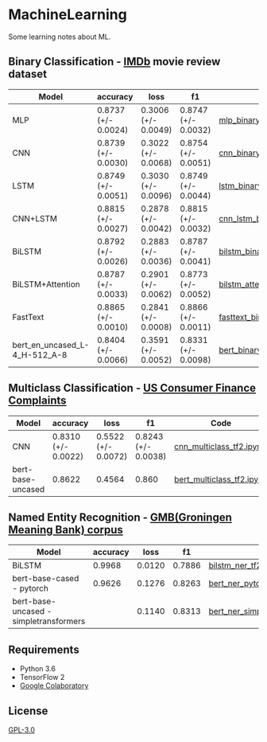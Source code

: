 # MachineLearning
Some learning notes about ML.

## Binary Classification - [IMDb](https://ai.stanford.edu/~amaas/data/sentiment/) movie review dataset

| Model            | accuracy            | loss                | f1                  |Code|
| ---------------- | ------------------- | ------------------- | ------------------- |---|
|MLP|0.8737 (+/- 0.0024)|0.3006 (+/- 0.0049)|0.8747 (+/- 0.0032)|[mlp_binary_tf2.ipynb](Classification/binary/mlp_binary_tf2.ipynb)|
| CNN              | 0.8739 (+/- 0.0030) | 0.3022 (+/- 0.0068) | 0.8754 (+/- 0.0051) |[cnn_binary_tf2.ipynb](Classification/binary/cnn_binary_tf2.ipynb)|
| LSTM             | 0.8749 (+/- 0.0051) | 0.3030 (+/- 0.0096) | 0.8749 (+/- 0.0044) |[lstm_binary_tf2.ipynb](Classification/binary/lstm_binary_tf2.ipynb)|
| CNN+LSTM         | 0.8815 (+/- 0.0027) | 0.2878 (+/- 0.0042) | 0.8815 (+/- 0.0032) |[cnn_lstm_binary_tf2.ipynb](Classification/binary/cnn_lstm_binary_tf2.ipynb)|
| BiLSTM           | 0.8792 (+/- 0.0026) | 0.2883 (+/- 0.0036) | 0.8787 (+/- 0.0041) |[bilstm_binary_tf2.ipynb](Classification/binary/bilstm_binary_tf2.ipynb)|
| BiLSTM+Attention | 0.8787 (+/- 0.0033) | 0.2901 (+/- 0.0062) | 0.8773 (+/- 0.0052) |[bilstm_attention_binary_tf2.ipynb](Classification/binary/bilstm_attention_binary_tf2.ipynb)|
| FastText         | 0.8865 (+/- 0.0010) | 0.2841 (+/- 0.0008) | 0.8866 (+/- 0.0011) |[fasttext_binary_tf2.ipynb](Classification/binary/fasttext_binary_tf2.ipynb)|
| bert_en_uncased_L-4_H-512_A-8|0.8404 (+/- 0.0066)|0.3591 (+/- 0.0052)|0.8331 (+/- 0.0098)|[bert_binary_tf2.ipynb](Classification/binary/bert_binary_tf2.ipynb)|

## Multiclass Classification - [US Consumer Finance Complaints](https://www.kaggle.com/cfpb/us-consumer-finance-complaints)

| Model            | accuracy            | loss                | f1                  |Code|
| ---------------- | ------------------- | ------------------- | ------------------- |---|
|CNN|0.8310 (+/- 0.0022)|0.5522 (+/- 0.0072)|0.8243 (+/- 0.0038)|[cnn_multiclass_tf2.ipynb](Classification/multiclass/cnn_multiclass_tf2.ipynb)|
|bert-base-uncased|0.8622|0.4564|0.860|[bert_multiclass_tf2.ipynb](Classification/multiclass/bert_multiclass_tf2.ipynb)|

## Named Entity Recognition - [GMB(Groningen Meaning Bank) corpus](https://www.kaggle.com/abhinavwalia95/entity-annotated-corpus)

| Model            | accuracy            | loss                | f1                  |Code|
| ---------------- | ------------------- | ------------------- | ------------------- |---|
|BiLSTM|0.9968|0.0120|0.7886|[bilstm_ner_tf2.ipynb](NER/bilstm_ner_tf2.ipynb)|
|bert-base-cased - pytorch|0.9626|0.1276|0.8263|[bert_ner_pytorch.ipynb](NER/bert_ner_pytorch.ipynb)|
|bert-base-uncased - simpletransformers|<br>|0.1140|0.8313|[bert_ner_simpletransformers.ipynb](NER/bert_ner_simpletransformers.ipynb)|

## Requirements

* Python 3.6
* TensorFlow 2
* [Google Colaboratory](https://colab.research.google.com/)

## License

[GPL-3.0](LICENSE)